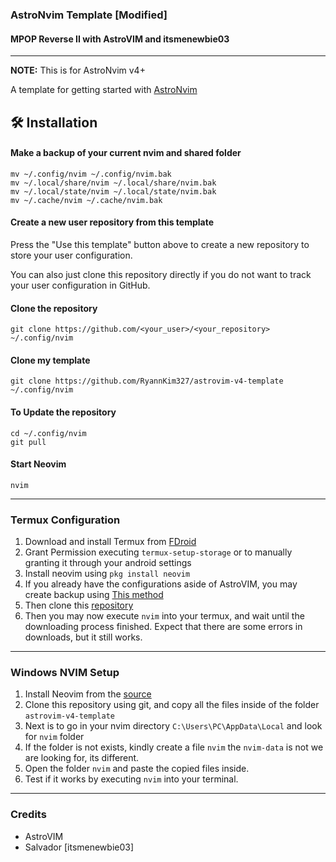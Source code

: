### AstroNvim Template [Modified]
#### MPOP Reverse II with AstroVIM and itsmenewbie03

---

**NOTE:** This is for AstroNvim v4+

A template for getting started with [AstroNvim](https://github.com/AstroNvim/AstroNvim)

## 🛠️ Installation

#### Make a backup of your current nvim and shared folder

```shell
mv ~/.config/nvim ~/.config/nvim.bak
mv ~/.local/share/nvim ~/.local/share/nvim.bak
mv ~/.local/state/nvim ~/.local/state/nvim.bak
mv ~/.cache/nvim ~/.cache/nvim.bak
```

#### Create a new user repository from this template

Press the "Use this template" button above to create a new repository to store your user configuration.

You can also just clone this repository directly if you do not want to track your user configuration in GitHub.

#### Clone the repository

```shell
git clone https://github.com/<your_user>/<your_repository> ~/.config/nvim
```

#### Clone my template
```shell
git clone https://github.com/RyannKim327/astrovim-v4-template ~/.config/nvim
```

#### To Update the repository
```shell
cd ~/.config/nvim
git pull
```

#### Start Neovim

```shell
nvim
```

---
### Termux Configuration
1. Download and install Termux from [FDroid](https://f-droid.org/en/packages/com.termux/)
2. Grant Permission executing `termux-setup-storage` or to manually granting it through your android settings
3. Install neovim using `pkg install neovim`
4. If you already have the configurations aside of AstroVIM, you may create backup using [This method](#Make-a-backup-of-your-current-nvim-and-shared-folder) 
5. Then clone this [repository](#clone-my-template)
6. Then you may now execute `nvim` into your termux, and wait until the downloading process finished. Expect that there are some errors in downloads, but it still works.

---
### Windows NVIM Setup
1. Install Neovim from the [source](https://neovim.io)
2. Clone this repository using git, and copy all the files inside of the folder `astrovim-v4-template`
3. Next is to go in your nvim directory `C:\Users\PC\AppData\Local` and look for `nvim` folder
4. If the folder is not exists, kindly create a file `nvim` the `nvim-data` is not we are looking for, its different.
5. Open the folder `nvim` and paste the copied files inside.
6. Test if it works by executing `nvim` into your terminal.

---
### Credits
* AstroVIM
* Salvador [itsmenewbie03]

